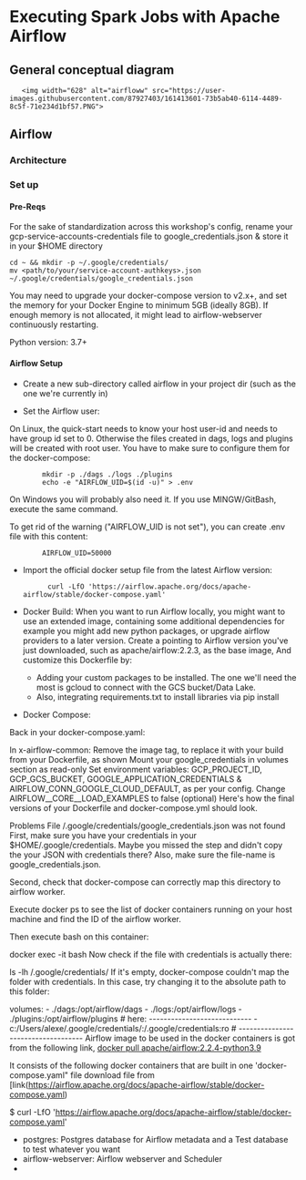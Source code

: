 # Executing Spark Jobs with Apache Airflow
## General conceptual diagram
       <img width="628" alt="airfloww" src="https://user-images.githubusercontent.com/87927403/161413601-73b5ab40-6114-4489-8c5f-71e234d1bf57.PNG">   
## Airflow
### Architecture
### Set up
#### Pre-Reqs
For the sake of standardization across this workshop's config, rename your gcp-service-accounts-credentials file to google_credentials.json & store it in your $HOME directory

    cd ~ && mkdir -p ~/.google/credentials/
    mv <path/to/your/service-account-authkeys>.json ~/.google/credentials/google_credentials.json
You may need to upgrade your docker-compose version to v2.x+, and set the memory for your Docker Engine to minimum 5GB (ideally 8GB). If enough memory is not allocated, it might lead to airflow-webserver continuously restarting.

Python version: 3.7+

#### Airflow Setup
* Create a new sub-directory called airflow in your project dir (such as the one we're currently in)

* Set the Airflow user:

On Linux, the quick-start needs to know your host user-id and needs to have group id set to 0. Otherwise the files created in dags, logs and plugins will be created with root user. You have to make sure to configure them for the docker-compose:

            mkdir -p ./dags ./logs ./plugins
            echo -e "AIRFLOW_UID=$(id -u)" > .env
On Windows you will probably also need it. If you use MINGW/GitBash, execute the same command.

To get rid of the warning ("AIRFLOW_UID is not set"), you can create .env file with this content:

            AIRFLOW_UID=50000
* Import the official docker setup file from the latest Airflow version:

            curl -LfO 'https://airflow.apache.org/docs/apache-airflow/stable/docker-compose.yaml'
            
* Docker Build:
  When you want to run Airflow locally, you might want to use an extended image, containing some additional dependencies   for example you might add new python packages, or upgrade airflow providers to a later version.
  Create a <Dockerfile> pointing to Airflow version you've just downloaded, such as apache/airflow:2.2.3, as the base     image,
  And customize this Dockerfile by:
  * Adding your custom packages to be installed. The one we'll need the most is gcloud to connect with the GCS 
    bucket/Data Lake.
  * Also, integrating requirements.txt to install libraries via pip install
* Docker Compose:

Back in your docker-compose.yaml:

In x-airflow-common:
Remove the image tag, to replace it with your build from your Dockerfile, as shown
Mount your google_credentials in volumes section as read-only
Set environment variables: GCP_PROJECT_ID, GCP_GCS_BUCKET, GOOGLE_APPLICATION_CREDENTIALS & AIRFLOW_CONN_GOOGLE_CLOUD_DEFAULT, as per your config.
Change AIRFLOW__CORE__LOAD_EXAMPLES to false (optional)
Here's how the final versions of your Dockerfile and docker-compose.yml should look.

Problems
File /.google/credentials/google_credentials.json was not found
First, make sure you have your credentials in your $HOME/.google/credentials. Maybe you missed the step and didn't copy the your JSON with credentials there? Also, make sure the file-name is google_credentials.json.

Second, check that docker-compose can correctly map this directory to airflow worker.

Execute docker ps to see the list of docker containers running on your host machine and find the ID of the airflow worker.

Then execute bash on this container:

docker exec -it <container-ID> bash
Now check if the file with credentials is actually there:

ls -lh /.google/credentials/
If it's empty, docker-compose couldn't map the folder with credentials. In this case, try changing it to the absolute path to this folder:

  volumes:
    - ./dags:/opt/airflow/dags
    - ./logs:/opt/airflow/logs
    - ./plugins:/opt/airflow/plugins
    # here: ----------------------------
    - c:/Users/alexe/.google/credentials/:/.google/credentials:ro
    # -----------------------------------
Airflow image to be used in the docker containers is got from the following link, [docker pull apache/airflow:2.2.4-python3.9](https://hub.docker.com/layers/airflow/apache/airflow/2.2.4-python3.9/images/sha256-66b6de33ec0d0147ff1802a5e1fd82eedbe950fa3293f3c2cd7d7e9c2079668b?context=explore)

It consists of the following docker containers that are built in one 'docker-compose.yaml" file download file from [link(https://airflow.apache.org/docs/apache-airflow/stable/docker-compose.yaml)

   $ curl -LfO 'https://airflow.apache.org/docs/apache-airflow/stable/docker-compose.yaml'
   
* postgres: Postgres database for Airflow metadata and a Test database to test whatever you want
* airflow-webserver: Airflow webserver and Scheduler
* 
